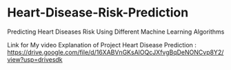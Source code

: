 # Heart-Disease-Risk-Prediction
Predicting Heart Diseases Risk Using Different Machine Learning Algorithms

Link for My video Explanation of Project Heart Disease Prediction :
https://drive.google.com/file/d/16XABVnGKsAlOQcJXfvgBqDeNONCvp8Y2/view?usp=drivesdk
